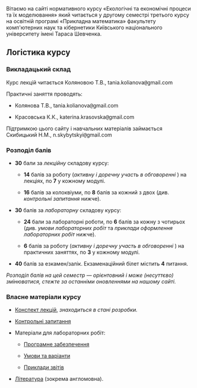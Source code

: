 Вітаємо на сайті нормативного курсу &laquo;Екологічні та економічні процеси та їх моделювання&raquo; який читається у другому семестрі третього курсу на освітній програмі &laquo;Прикладна математика&raquo; факультету комп'ютерних наук та кібернетики Київського національного університету імені Тараса Шевченка.

## Логістика курсу

### Викладацький склад

Курс лекцій читається Коляновою Т.В., tania.kolianova<span style="font-family:monospace;">@</span>gmail.com

Практичні заняття проводять:

- Колянова Т.В., tania.kolianova<span style="font-family:monospace;">@</span>gmail.com

- Красовська К.К., katerina.krasovska<span style="font-family:monospace;">@</span>gmail.com

Підтримкою цього сайту і навчальних матеріалів займається Скибицький Н.М., n.skybytskyi<span style="font-family:monospace;">@</span>gmail.com

### Розподіл балів

- **30** бали за _лекційну_ складову курсу:

	- **14** балів за роботу (_активну і доречну участь в обговоренні_&nbsp;) на лекціях, по **7** у кожному модулі.

	- **16** балів за колоквіуми, по **8** балів за кожний з двох (див. _контрольні запитання_ нижче).

- **30** балів за _лабораторну_ складову курсу:

	- **24** бали за лабораторні роботи, по **6** балів за кожну з чотирьох (див. _умови лабораторних робіт_ та _приклади оформлення лабораторних робіт_ нижче).
	
	- **6** балів за роботу (_активну і доречну участь в обговоренні_&nbsp;) на практичних заняттях, по **3** у кожному модулі.

- **40** балів за езкамен/залік. Екзаменаційний білет містить **4** питання.

_Розподіл балів на цей семестр &mdash; орієнтовний і може (_несуттєво_) змінюватися, стежте за останніми оновленнями на нашому сайті._

### Власне матеріали курсу

- [Конспект лекцій](lectures/README.md), _знаходиться в стані розробки._

- [Контрольні запитання](exams/README.md)

- Матеріали для лабораторних робіт:
  
	- [Програмне забезпечення](labs/setup.md)
  
	- [Умови та варіанти](labs/tasks/README.md)
  
	- [Приклади звітів](labs/examples/README.md)

- [Література](books/README.md) (зокрема англомовна).
